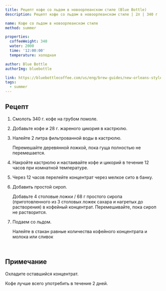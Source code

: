 ```yaml
---
title: Рецепт кофе со льдом в новоорлеанском стиле (Blue Bottle)
description: Рецепт кофе со льдом в новоорлеанском стиле | 2л | 340 г

name: Кофе со льдом в новоорлеанском стиле
method: summer

properties:
  coffeeWeight: 340
  water: 2000
  time: '12:00:00'
  temperature: холодная

author: Blue Bottle
authorImg: bluebottle

link: https://bluebottlecoffee.com/us/eng/brew-guides/new-orleans-style-iced-coffee
tags:
  - summer
---
```


## Рецепт

1. Смолоть 340 г. кофе на грубом помоле.

2. Добавьте кофе и 28 г. жареного цикория в кастрюлю.

3. Налейте 2 литра фильтрованной воды в кастрюлю. <p class="time-note">Перемешайте деревянной ложкой, пока гуща полностью не перемешается.</p>

4. Накройте кастрюлю и настаивайте кофе и цикорий в течение 12 часов при комнатной температуре.

5. Через 12 часов перелейте концентрат через мелкое сито в банку.

6. Добавить простой сироп. <p class="time-note">Добавьте 4 столовые ложки / 68 г простого сиропа (приготовленного из 3 столовых ложек сахара и нагретых до растворения) в кофейный концентрат. Перемешивайте, пока сироп не растворится.</p>

7. Подаем со льдом. <p class="time-note">Налейте в стакан равные количества кофейного концентрата и молока или сливок</p>

<br>
<div class="info-note">

## Примечание

Охладите оставшийся концентрат.

Кофе лучше всего употребить в течение 2 дней.

</div>
